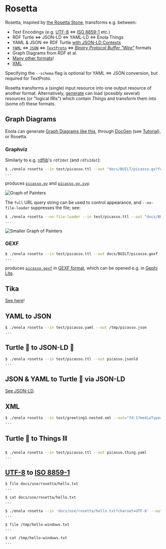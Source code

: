 <!--
    SPDX-License-Identifier: Apache-2.0

    Copyright 2023-2025 The Enola <https://enola.dev> Authors

    Licensed under the Apache License, Version 2.0 (the "License");
    you may not use this file except in compliance with the License.
    You may obtain a copy of the License at

        https://www.apache.org/licenses/LICENSE-2.0

    Unless required by applicable law or agreed to in writing, software
    distributed under the License is distributed on an "AS IS" BASIS,
    WITHOUT WARRANTIES OR CONDITIONS OF ANY KIND, either express or implied.
    See the License for the specific language governing permissions and
    limitations under the License.
-->

# Rosetta

<!-- Show (include) each example's input/output... maybe split onto separate pages? -->

Rosetta, inspired by
[the Rosetta Stone](https://en.wikipedia.org/wiki/Rosetta_Stone), transforms
e.g. between:

* Text Encodings (e.g. [UTF-8](https://en.wikipedia.org/wiki/UTF-8) ⇔ [ISO 8859-1](https://en.wikipedia.org/wiki/ISO/IEC_8859-1) etc.)
* RDF Turtle ⇔ JSON-LD ⇔ YAML-LD ⇔ Enola Things
* YAML & JSON ⇔ RDF Turtle [with JSON-LD Contexts](../json-ld/index.md)
* [`YAML`](https://yaml.org) ⇔ [`JSON`](https://www.json.org) ⇔
  [`TextProto`](https://protobuf.dev/reference/protobuf/textformat-spec/) ⇔
  _[Binary Protocol Buffer "Wire"](https://protobuf.dev/programming-guides/encoding/)_ formats
* Graph Diagrams from RDF et al.
* [Many other formats](#tika)!
* [XML](#xml)

Specifying the `--schema` flag is optional for YAML <=> JSON conversion, but required for TextProto.

Rosetta transforms a (single) input resource into one output resource of another format.
Alternatively,
[generate](../gen/index.md) can load (possibly several) resources
(or "logical IRIs") which contain _Things_ and transform them into (some of) these formats.

## Graph Diagrams

Enola can generate [Graph Diagrams like this](../../models/example.org/graph.md), through [DocGen](../docgen/index.md) (see
[Tutorial](../../models/example.org/graph.md)), or Rosetta.

### Graphviz

Similarly to e.g. [rdflib](https://rdflib.readthedocs.io/)'s `rdf2dot` (and `rdfs2dot`):

```bash cd ../.././..
$ ./enola rosetta --in test/picasso.ttl --out "docs/BUILT/picasso.gv?full=true" && dot -Tsvg -O docs/BUILT/picasso.gv
...
```

produces [`picasso.gv`](../../BUILT/picasso.gv) and [`picasso.gv.svg`](../../BUILT/picasso.gv.svg):

![Graph of Painters](../../BUILT/picasso.gv.svg)

The `full` URL query string can be used to control appearance, and `--no-file-loader` suppresses the file; see:

```bash cd ../.././..
$ ./enola rosetta --no-file-loader --in test/picasso.ttl --out "docs/BUILT/picasso-small.gv?full=false" && dot -Tsvg -O docs/BUILT/picasso-small.gv
...
```

![Smaller Graph of Painters](../../BUILT/picasso-small.gv.svg)

<!--
### Graph Commons

```bash cd ../.././..
$ ./enola rosetta --in test/picasso.ttl --out /tmp/picasso.graphcommons.json
...
```

produces a JSON which can be imported into [GraphCommons.com](https://graphcommons.com/).
-->
### GEXF

```bash cd ../.././..
$ ./enola rosetta --in test/picasso.ttl --out docs/BUILT/picasso.gexf
...
```

produces [`picasso.gexf`](../../BUILT/picasso.gexf) in [GEXF format](https://gexf.net), which can be opened e.g. in [Gephi Lite](https://gephi.org/gephi-lite/).

## Tika

[See here](../../concepts/tika.md)!

## YAML to JSON

```bash cd ../.././..
$ ./enola rosetta --in test/picasso.yaml --out /tmp/picasso.json
...
```

## Turtle 🐢 to JSON-LD 🔗

```bash cd ../.././..
$ ./enola rosetta --in test/picasso.ttl --out picasso.jsonld
...
```

## JSON & YAML to Turtle 🐢 via JSON-LD

[See JSON-LD](../json-ld/index.md).

## XML

```bash cd ../.././..
$ ./enola rosetta --in test/greeting1-nested.xml --out="fd:1?mediaType=text/turtle"
...
```

## Turtle 🐢 to Things ⛓️

```bash cd ../.././..
$ ./enola rosetta --in test/picasso.ttl --out picasso.thing.yaml
...
```

## [UTF-8](https://en.wikipedia.org/wiki/UTF-8) to [ISO 8859-1](https://en.wikipedia.org/wiki/ISO/IEC_8859-1)

```bash cd ../.././..
$ file docs/use/rosetta/hello.txt
...
```

```bash cd ../.././..
$ cat docs/use/rosetta/hello.txt
...
```

```bash cd ../.././..
$ ./enola rosetta --in 'docs/use/rosetta/hello.txt?charset=UTF-8' --out '/tmp/hello-windows.txt?charset=ISO-8859-1'
...
```

```bash cd ../.././..
$ file /tmp/hello-windows.txt
...
```

```bash cd ../.././..
$ cat /tmp/hello-windows.txt
...
```
